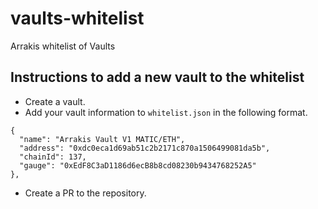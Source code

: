 # vaults-whitelist
Arrakis whitelist of Vaults

## Instructions to add a new vault to the whitelist

* Create a vault.
* Add your vault information to `whitelist.json` in the following format.
```
{
  "name": "Arrakis Vault V1 MATIC/ETH",
  "address": "0xdc0eca1d69ab51c2b2171c870a1506499081da5b",
  "chainId": 137,
  "gauge": "0xEdF8C3aD1186d6ecB8b8cd08230b9434768252A5"
},
```
* Create a PR to the repository.